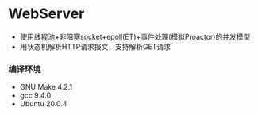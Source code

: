 # WebServer
- 使用线程池+非阻塞socket+epoll(ET)+事件处理(模拟Proactor)的并发模型
- 用状态机解析HTTP请求报文，支持解析GET请求

### 编译环境
- GNU Make 4.2.1
- gcc 9.4.0
- Ubuntu 20.0.4